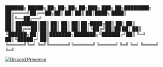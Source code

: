 
 ██████╗ █████╗ ██╗     ██╗     ██╗   ██╗███╗   ███╗     ██╗████████╗<br>
██╔════╝██╔══██╗██║     ██║     ██║   ██║████╗ ████║     ██║╚══██╔══╝<br>
██║     ███████║██║     ██║     ██║   ██║██╔████╔██║     ██║   ██║   <br>
██║     ██╔══██║██║     ██║     ██║   ██║██║╚██╔╝██║██   ██║   ██║   <br>
╚██████╗██║  ██║███████╗███████╗╚██████╔╝██║ ╚═╝ ██║╚█████╔╝   ██║   <br>
 ╚═════╝╚═╝  ╚═╝╚══════╝╚══════╝ ╚═════╝ ╚═╝     ╚═╝ ╚════╝    ╚═╝   <br>
                                                                     

[![Discord Presence](https://lanyard.cnrad.dev/api/529773171574833152)](https://discord.com/users/529773171574833152?borderRadius=99999px)
